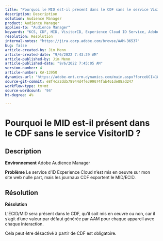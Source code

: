 ```yaml
---
title: "Pourquoi le MID est-il présent dans le CDF sans le service VisitorID ?"
description: Description
solution: Audience Manager
product: Audience Manager
applies-to: "Audience Manager"
keywords: "KCS, CDF, MID, VisitorID, Experience Cloud ID Service, Adobe Audience Manager, AAM"
resolution: Resolution
internal-notes: "https://jira.corp.adobe.com/browse/AAM-36537"
bug: false
article-created-by: Jim Menn
article-created-date: "9/6/2022 7:43:29 AM"
article-published-by: Jim Menn
article-published-date: "9/6/2022 7:45:05 AM"
version-number: 4
article-number: KA-13950
dynamics-url: "https://adobe-ent.crm.dynamics.com/main.aspx?forceUCI=1&pagetype=entityrecord&etn=knowledgearticle&id=efa85997-b72d-ed11-9db1-0022480866ad"
source-git-commit: e8f4ca2dd578944d4fe399074fab461de88ad247
workflow-type: tm+mt
source-wordcount: '94'
ht-degree: 4%

---
```


# Pourquoi le MID est-il présent dans le CDF sans le service VisitorID ?

## Description


<b>Environnement</b>
Adobe Audience Manager

<b>Problème</b>
Le service d’ID Experience Cloud n’est mis en oeuvre sur mon site web nulle part, mais les journaux CDF exportent le MID/ECID.


## Résolution


<b>Résolution</b>

L’ECID/MID sera présent dans le CDF, qu’il soit mis en oeuvre ou non, car il s’agit d’une valeur par défaut générée par AAM pour chaque appareil avec chaque interaction.

Cela peut être désactivé à partir de CDF est obligatoire.
